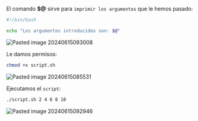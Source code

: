 El comando **$@** sirve para ``imprimir los argumentos`` que le hemos pasado:

```Bash
#!/bin/bash

echo "Los argumentos introducidos son: $@"
```

![Pasted image 20240615093008](https://github.com/user-attachments/assets/fe7302cc-a7bc-4683-b328-6abdf05b253f)

Le damos permisos:

```Bash
chmod +x script.sh
```

![Pasted image 20240615085531](https://github.com/user-attachments/assets/95a4d200-2bf0-4194-9d07-e12c2d642491)

Ejecutamos el ``script``:

```Bash
./script.sh 2 4 6 8 10
```

![Pasted image 20240615092946](https://github.com/user-attachments/assets/45c44dab-6cb5-4d8f-8ff7-f327f154c655)
